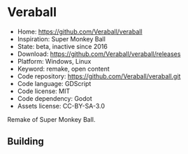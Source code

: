 # Veraball

- Home: https://github.com/Veraball/veraball
- Inspiration: Super Monkey Ball
- State: beta, inactive since 2016
- Download: https://github.com/Veraball/veraball/releases
- Platform: Windows, Linux
- Keyword: remake, open content
- Code repository: https://github.com/Veraball/veraball.git
- Code language: GDScript
- Code license: MIT
- Code dependency: Godot
- Assets license: CC-BY-SA-3.0

Remake of Super Monkey Ball.

## Building
